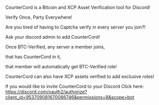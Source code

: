 CounterCord is a Bitcoin and XCP Asset Verification tool for Discord!

Verify Once, Party Everywhere!

Are you tired of having to Captcha verify in every server you join?!

Ask your discord admin to add CounterCord!

Once BTC-Verified, any server a member joins,

that has CounterCord in it,

that member will automatically get BTC-Verified role!


CounterCord can also have XCP assets verified to add exclusive roles!

If you would like to invite CounterCord to your Discord
Click here: https://discord.com/oauth2/authorize?client_id=953709081670086746&permissions=8&scope=bot
